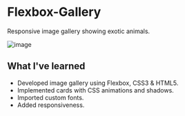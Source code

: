 # Flexbox-Gallery
Responsive image gallery showing exotic animals.

![image](https://user-images.githubusercontent.com/12193814/56090125-07b48880-5e74-11e9-85b1-7f38b7951bfb.png)

## What I've learned

* Developed image gallery using Flexbox, CSS3 & HTML5.
* Implemented cards with CSS animations and shadows.
* Imported custom fonts.
* Added responsiveness.
